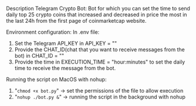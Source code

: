 
Description Telegram Crypto Bot:
Bot for which you can set the time to send daily top 25 crypto coins that increased and decreased in price the most in the last 24h from the first page of coinmarketcap website. 

Environment configuration: 
In .env file:
1. Set the Telegram API_KEY in API_KEY = ""
2. Provide the CHAT_ID(chat that you want to receive messages from the bot) in CHAT_ID = ""
3. Provide the time in EXECUTION_TIME = "hour:minutes" to set the daily time to receive the message from the bot. 

Running the script on MacOS with nohup:
1. "`chmod +x bot.py`" -> set the permissions of the file to allow execution
2. "`nohup ./bot.py &`" -> running the script in the background with nohup


